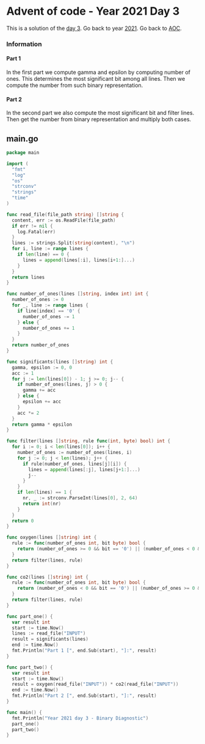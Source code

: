 # Advent of code - Year 2021 Day 3

This is a solution of the [day 3](https://adventofcode.com/2021/day/3). Go back to year [2021](2021.md). Go back to [AOC](../adventofcode.md).

### Information

#### Part 1

In the first part we compute gamma and epsilon by computing number of ones. This determines the most significant bit among all lines. Then we compute the number from such binary representation.

#### Part 2

In the second part we also compute the most significant bit and filter lines. Then get the number from binary representation and multiply both cases.

## main.go

```go
package main

import (
  "fmt"
  "log"
  "os"
  "strconv"
  "strings"
  "time"
)

func read_file(file_path string) []string {
  content, err := os.ReadFile(file_path)
  if err != nil {
    log.Fatal(err)
  }
  lines := strings.Split(string(content), "\n")
  for i, line := range lines {
    if len(line) == 0 {
      lines = append(lines[:i], lines[i+1:]...)
    }
  }
  return lines
}

func number_of_ones(lines []string, index int) int {
  number_of_ones := 0
  for _, line := range lines {
    if line[index] == '0' {
      number_of_ones -= 1
    } else {
      number_of_ones += 1
    }
  }
  return number_of_ones
}

func significants(lines []string) int {
  gamma, epsilon := 0, 0
  acc := 1
  for j := len(lines[0]) - 1; j >= 0; j-- {
    if number_of_ones(lines, j) > 0 {
      gamma += acc
    } else {
      epsilon += acc
    }
    acc *= 2
  }
  return gamma * epsilon
}

func filter(lines []string, rule func(int, byte) bool) int {
  for i := 0; i < len(lines[0]); i++ {
    number_of_ones := number_of_ones(lines, i)
    for j := 0; j < len(lines); j++ {
      if rule(number_of_ones, lines[j][i]) {
        lines = append(lines[:j], lines[j+1:]...)
        j--
      }
    }
    if len(lines) == 1 {
      nr, _ := strconv.ParseInt(lines[0], 2, 64)
      return int(nr)
    }
  }
  return 0
}

func oxygen(lines []string) int {
  rule := func(number_of_ones int, bit byte) bool {
    return (number_of_ones >= 0 && bit == '0') || (number_of_ones < 0 && bit == '1')
  }
  return filter(lines, rule)
}

func co2(lines []string) int {
  rule := func(number_of_ones int, bit byte) bool {
    return (number_of_ones < 0 && bit == '0') || (number_of_ones >= 0 && bit == '1')
  }
  return filter(lines, rule)
}

func part_one() {
  var result int
  start := time.Now()
  lines := read_file("INPUT")
  result = significants(lines)
  end := time.Now()
  fmt.Println("Part 1 [", end.Sub(start), "]:", result)
}

func part_two() {
  var result int
  start := time.Now()
  result = oxygen(read_file("INPUT")) * co2(read_file("INPUT"))
  end := time.Now()
  fmt.Println("Part 2 [", end.Sub(start), "]:", result)
}

func main() {
  fmt.Println("Year 2021 day 3 - Binary Diagnostic")
  part_one()
  part_two()
}
```

